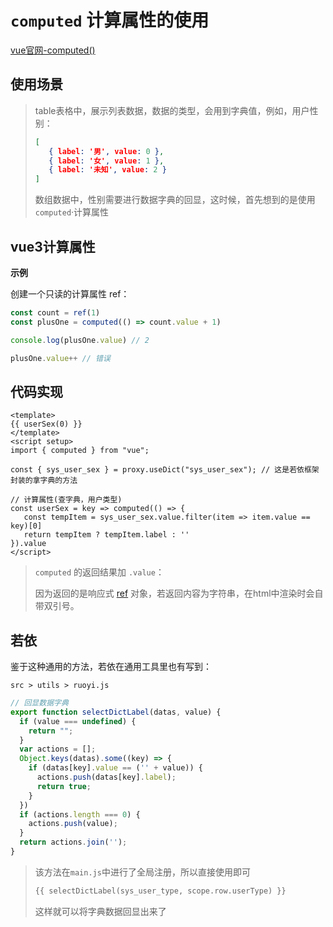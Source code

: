 # `computed` 计算属性的使用

[vue官网-computed()](https://cn.vuejs.org/api/reactivity-core.html#computed) 

## 使用场景

> table表格中，展示列表数据，数据的类型，会用到字典值，例如，用户性别：
>
> ```json
> [
>    { label: '男', value: 0 },
>    { label: '女', value: 1 },
>    { label: '未知', value: 2 }
> ]
> ```
>
> 数组数据中，性别需要进行数据字典的回显，这时候，首先想到的是使用`computed`·计算属性

## vue3计算属性

**示例**

创建一个只读的计算属性 ref：

```js
const count = ref(1)
const plusOne = computed(() => count.value + 1)

console.log(plusOne.value) // 2

plusOne.value++ // 错误
```

## 代码实现

```vue
<template>
{{ userSex(0) }}
</template>
<script setup>
import { computed } from "vue";

const { sys_user_sex } = proxy.useDict("sys_user_sex"); // 这是若依框架封装的拿字典的方法
    
// 计算属性(查字典，用户类型)
const userSex = key => computed(() => {
   const tempItem = sys_user_sex.value.filter(item => item.value == key)[0]
   return tempItem ? tempItem.label : ''
}).value
</script>
```

> `computed` 的返回结果加 `.value`：
>
> 因为返回的是响应式 [ref](https://cn.vuejs.org/api/reactivity-core.html#ref) 对象，若返回内容为字符串，在html中渲染时会自带双引号。

## 若依

鉴于这种通用的方法，若依在通用工具里也有写到：

`src > utils > ruoyi.js`

```js
// 回显数据字典
export function selectDictLabel(datas, value) {
  if (value === undefined) {
    return "";
  }
  var actions = [];
  Object.keys(datas).some((key) => {
    if (datas[key].value == ('' + value)) {
      actions.push(datas[key].label);
      return true;
    }
  })
  if (actions.length === 0) {
    actions.push(value);
  }
  return actions.join('');
}
```

> 该方法在`main.js`中进行了全局注册，所以直接使用即可
>
> ```html
> {{ selectDictLabel(sys_user_type, scope.row.userType) }}
> ```
>
> 这样就可以将字典数据回显出来了